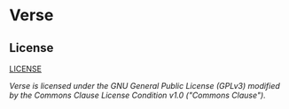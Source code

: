 # Verse

## License

[LICENSE](COPYING)

_Verse is licensed under the GNU General Public License (GPLv3) modified by the Commons Clause License Condition v1.0 ("Commons Clause")._

